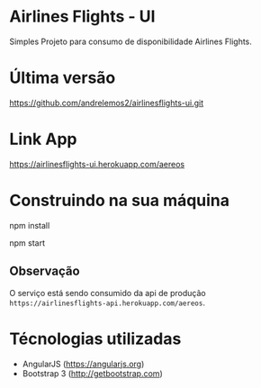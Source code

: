 Airlines Flights - UI
==========================
Simples Projeto para consumo de disponibilidade Airlines Flights.

Última versão
==========================

https://github.com/andrelemos2/airlinesflights-ui.git

Link App
==========================

https://airlinesflights-ui.herokuapp.com/aereos


Construindo na sua máquina
==========================
npm install

npm start

## Observação
O serviço está sendo consumido da api de produção `https://airlinesflights-api.herokuapp.com/aereos`.


Técnologias utilizadas
==========================

- AngularJS (https://angularjs.org)
- Bootstrap 3 (http://getbootstrap.com)
